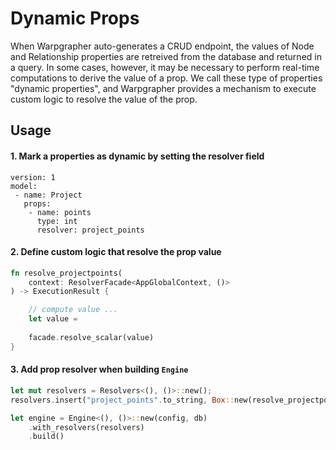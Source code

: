 # Dynamic Props

When Warpgrapher auto-generates a CRUD endpoint, the values of Node and Relationship properties are retreived from the database and returned in a query. In some cases, however, it may be necessary to perform real-time computations to derive the value of a prop. We call these type of properties "dynamic properties", and Warpgrapher provides a mechanism to execute custom logic to resolve the value of the prop. 

## Usage

#### 1. Mark a properties as dynamic by setting the resolver field

```config
version: 1
model: 
 - name: Project
   props: 
    - name: points
      type: int
      resolver: project_points
```

#### 2. Define custom logic that resolve the prop value

```rust
fn resolve_projectpoints(
    context: ResolverFacade<AppGlobalContext, ()>
) -> ExecutionResult {

    // compute value ...
    let value = 
    
    facade.resolve_scalar(value)
}
```

#### 3. Add prop resolver when building `Engine`

```rust
let mut resolvers = Resolvers<(), ()>::new();
resolvers.insert("project_points".to_string, Box::new(resolve_projectpoints));

let engine = Engine<(), ()>::new(config, db)
    .with_resolvers(resolvers)
    .build()
```